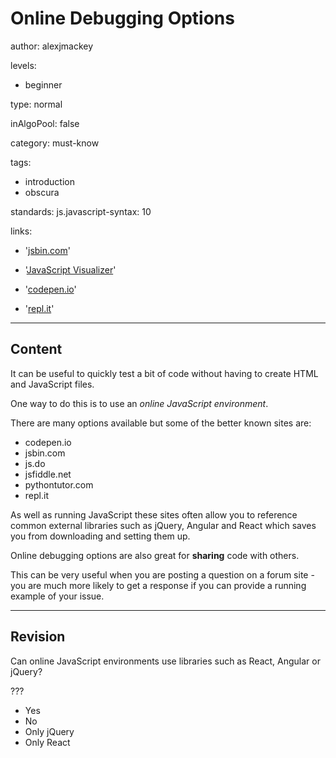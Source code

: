 # Online Debugging Options
author: alexjmackey

levels:

  - beginner

type: normal

inAlgoPool: false

category: must-know

tags:
  - introduction
  - obscura

standards:
  js.javascript-syntax: 10

links:

  - '[jsbin.com](https://jsbin.com/)'

  - '[JavaScript Visualizer](http://pythontutor.com/javascript.html)'

  - '[codepen.io](http://codepen.io/)'

  - '[repl.it](http://repl.it/)'

---
## Content

It can be useful to quickly test a bit of code without having to create HTML and JavaScript files.

One way to do this is to use an *online JavaScript environment*.

There are many options available but some of the better known sites are:

- codepen.io
- jsbin.com
- js.do
- jsfiddle.net
- pythontutor.com
- repl.it

As well as running JavaScript these sites often allow you to reference common external libraries such as jQuery, Angular and React which saves you from downloading and setting them up.

Online debugging options are also great for **sharing** code with others.

This can be very useful when you are posting a question on a forum site - you are much more likely to get a response if you can provide a running example of your issue.

---
## Revision

Can online JavaScript environments use libraries such as React, Angular or jQuery?

???

* Yes
* No
* Only jQuery
* Only React
